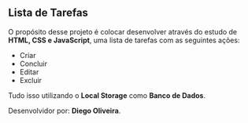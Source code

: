<h2>Lista de Tarefas</h2>

O propósito desse projeto é colocar desenvolver através do estudo de <strong>HTML, CSS e JavaScript</strong>, uma lista de tarefas com as seguintes ações:

<ul>
  <li>Criar</li>
  <li>Concluir</li>
  <li>Editar</li>
  <li>Excluir</li>
</ul>

Tudo isso utilizando o <strong>Local Storage</strong> como <strong>Banco de Dados</strong>.

Desenvolvidor por: <strong>Diego Oliveira</strong>.
